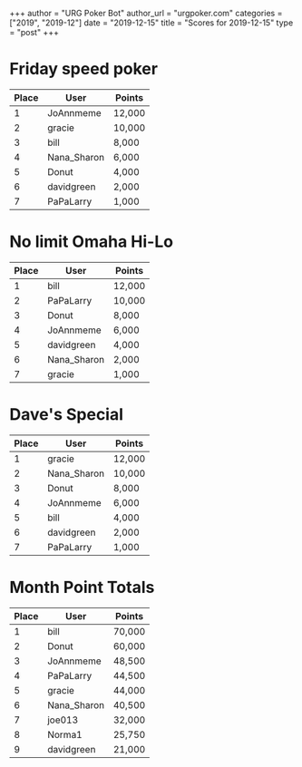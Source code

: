 +++
author = "URG Poker Bot"
author_url = "urgpoker.com"
categories = ["2019", "2019-12"]
date = "2019-12-15"
title = "Scores for 2019-12-15"
type = "post"
+++
# Friday speed poker

| Place | User | Points |
|-------|------|--------|
| 1 | JoAnnmeme | 12,000 |
| 2 | gracie | 10,000 |
| 3 | bill | 8,000 |
| 4 | Nana_Sharon | 6,000 |
| 5 | Donut | 4,000 |
| 6 | davidgreen | 2,000 |
| 7 | PaPaLarry | 1,000 |

# No limit Omaha Hi-Lo

| Place | User | Points |
|-------|------|--------|
| 1 | bill | 12,000 |
| 2 | PaPaLarry | 10,000 |
| 3 | Donut | 8,000 |
| 4 | JoAnnmeme | 6,000 |
| 5 | davidgreen | 4,000 |
| 6 | Nana_Sharon | 2,000 |
| 7 | gracie | 1,000 |

# Dave's Special

| Place | User | Points |
|-------|------|--------|
| 1 | gracie | 12,000 |
| 2 | Nana_Sharon | 10,000 |
| 3 | Donut | 8,000 |
| 4 | JoAnnmeme | 6,000 |
| 5 | bill | 4,000 |
| 6 | davidgreen | 2,000 |
| 7 | PaPaLarry | 1,000 |

# Month Point Totals

| Place | User | Points |
|-------|------|--------|
| 1 | bill | 70,000 |
| 2 | Donut | 60,000 |
| 3 | JoAnnmeme | 48,500 |
| 4 | PaPaLarry | 44,500 |
| 5 | gracie | 44,000 |
| 6 | Nana_Sharon | 40,500 |
| 7 | joe013 | 32,000 |
| 8 | Norma1 | 25,750 |
| 9 | davidgreen | 21,000 |
